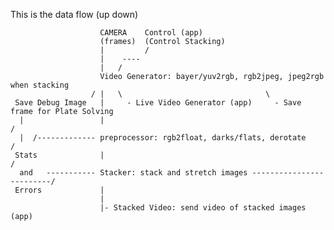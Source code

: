 This is the data flow (up down)


                        CAMERA    Control (app)
                        (frames)  (Control Stacking)
                        |         /
                        |    ----
                        |   /
                        Video Generator: bayer/yuv2rgb, rgb2jpeg, jpeg2rgb when stacking
                      / |   \                                \
     Save Debug Image   |     - Live Video Generator (app)     - Save frame for Plate Solving
      |                 |                                                             /
      |  /------------- preprocessor: rgb2float, darks/flats, derotate               /
     Stats              |                                                           /
      and   ----------- Stacker: stack and stretch images -------------------------/
     Errors             |
                        |
                        |- Stacked Video: send video of stacked images (app)
